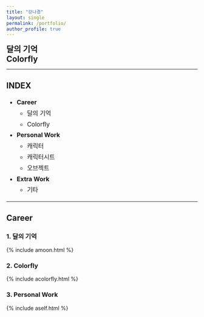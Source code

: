 ```yaml
---
title: "강나경"
layout: single
permalink: /portfolio/
author_profile: true
---
```


<style>
  .section-title {
    display: flex;
    justify-content: space-between;
    align-items: center;
  }

  .section-title h2, .section-title h3 {
    margin: 0;
  }

  .anchor-link {
    font-size: 14px;
    text-decoration: none;
    color: #888;
    margin-left: 10px;
    visibility: hidden;
  }

  .section-title:hover .anchor-link {
    visibility: visible;
  }
</style>
<div class="section-title" id="dal-memory">
  <h2>달의 기억</h2>
  <a href="#dal-memory" class="anchor-link">
  <img src="/images/link-icon.svg" alt="link" style="width: 16px;">
</a>
</div>
<div class="section-title" id="colorfly">
  <h2>Colorfly</h2>
  <a href="#dal-memory" class="anchor-link">
  <img src="/images/link-icon.svg" alt="link" style="width: 16px;">
</a>  
</div>

----------------------------------------------
<h2>INDEX</h2>
<ul style="font-size: 16px; line-height: 1.8;">
  <li><strong>Career</strong>
    <ul>
      <li>달의 기억</li>
      <li>Colorfly</li>
    </ul>
  </li>
  <li><strong>Personal Work</strong>
    <ul>
      <li>캐릭터</li>
      <li>캐릭터시트</li>
      <li>오브젝트</li>
    </ul>
  </li>
  <li><strong>Extra Work</strong>
    <ul>
      <li>기타</li>
    </ul>
  </li>
</ul>


<hr>

<!-- Career Section -->      
<h2>Career</h2>

<!-- 모달 구조 -->
<div id="imgModal" style="display: none; position: fixed; z-index: 9999; padding-top: 80px; left: 0; top: 0; width: 100%; height: 100%; overflow: auto; background-color: rgba(0,0,0,0.9);">
  <span id="modalClose" style="position: absolute; top: 20px; right: 35px; color: #fff; font-size: 40px; font-weight: bold; cursor: pointer;">&times;</span>
  <img id="modalImage" style="margin: 40px auto; display: block; max-width: 100%; max-height: 100%;">
</div>

<h3>1. 달의 기억</h3>
{% include amoon.html %}

<h3>2. Colorfly</h3>
{% include acolorfly.html %}

<h3>3. Personal Work</h3>
{% include aself.html %}

<!-- 모달 창 구조 -->
<div id="imgModal" style="display: none; position: fixed; z-index: 9999; padding-top: 60px; left: 0; top: 0; width: 100%; height: 100%; overflow: auto; background-color: rgba(0,0,0,0.9);">
  <span id="modalClose" style="position: absolute; top: 20px; right: 35px; color: #fff; font-size: 40px; font-weight: bold; cursor: pointer;">&times;</span>
  <img id="modalImage" style="margin: auto; display: block; max-width: 80%; max-height: 80%;">
</div>

<script>
document.addEventListener("DOMContentLoaded", function() {
  const modal = document.getElementById('imgModal');
  const modalImg = document.getElementById('modalImage');
  const closeBtn = document.getElementById('modalClose');

  document.querySelectorAll("img").forEach(img => {
    img.style.cursor = "zoom-in";
    img.addEventListener("click", () => {
      modal.style.display = "block";
      modalImg.src = img.src;
      modalImg.alt = img.alt;
    });
  });

  closeBtn.addEventListener("click", () => {
    modal.style.display = "none";
  });

  window.addEventListener("click", (event) => {
    if (event.target === modal) {
      modal.style.display = "none";
    }
  });
});
</script>
